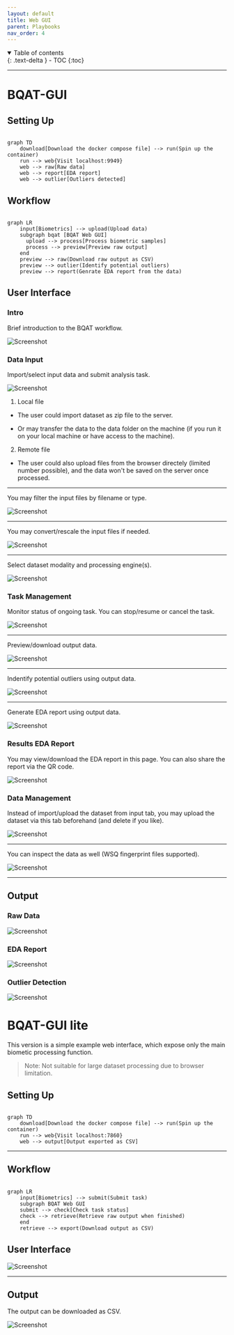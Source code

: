 ```yaml
---
layout: default
title: Web GUI
parent: Playbooks
nav_order: 4
---
```


<details open markdown="block">
  <summary>
    Table of contents
  </summary>
  {: .text-delta }
- TOC
{:toc}
</details>

---

# BQAT-GUI

## Setting Up

``` mermaid

graph TD
    download[Download the docker compose file] --> run(Spin up the container)
    run --> web{Visit localhost:9949}
    web --> raw[Raw data]
    web --> report[EDA report]
    web --> outlier[Outliers detected]

```

## Workflow

``` mermaid

graph LR
    input[Biometrics] --> upload(Upload data)
    subgraph bqat [BQAT Web GUI]
      upload --> process[Process biometric samples]
      process --> preview[Preview raw output]
    end
    preview --> raw(Download raw output as CSV)
    preview --> outlier(Identify potential outliers)
    preview --> report(Genrate EDA report from the data)

```

## User Interface

### Intro

Brief introduction to the BQAT workflow.

![Screenshot](../assets/images/screenshot_web_intro.png)

### Data Input

Import/select input data and submit analysis task.

![Screenshot](../assets/images/screenshot_web_input_select.png)

1. Local file

  - The user could import dataset as zip file to the server.

  - Or may transfer the data to the data folder on the machine (if you run it on your local machine or have access to the machine).

2. Remote file

  - The user could also upload files from the browser directely (limited number possible), and the data won't be saved on the server once processed.

---

You may filter the input files by filename or type.

![Screenshot](../assets/images/screenshot_web_input_filter.png)

---

You may convert/rescale the input files if needed.

![Screenshot](../assets/images/screenshot_web_input_preprocessing.png)

---

Select dataset modality and processing engine(s).

![Screenshot](../assets/images/screenshot_web_input_engine.png)

### Task Management

Monitor status of ongoing task. You can stop/resume or cancel the task.

![Screenshot](../assets/images/screenshot_web_task.png)

---

Preview/download output data.

![Screenshot](../assets/images/screenshot_web_task_output.png)

---

Indentify potential outliers using output data.

![Screenshot](../assets/images/screenshot_web_task_outlier.png)

---

Generate EDA report using output data.

![Screenshot](../assets/images/screenshot_web_task_report.png)

### Results EDA Report

You may view/download the EDA report in this page. You can also share the report via the QR code.

![Screenshot](../assets/images/screenshot_web_results.png)

### Data Management

Instead of import/upload the dataset from input tab, you may upload the dataset via this tab beforehand (and delete if you like). 

![Screenshot](../assets/images/screenshot_web_files.png)

---

You can inspect the data as well (WSQ fingerprint files supported).

![Screenshot](../assets/images/screenshot_web_viewer.png)

---

## Output

### Raw Data

![Screenshot](../assets/images/screenshot_raw.png)

### EDA Report

![Screenshot](../assets/images/screenshot_report.png)

### Outlier Detection

![Screenshot](../assets/images/screenshot_outlier.png)

# BQAT-GUI lite

This version is a simple example web interface, which expose only the main biometic processing function.

> Note: Not suitable for large dataset processing due to browser limitation.

## Setting Up

``` mermaid

graph TD
    download[Download the docker compose file] --> run(Spin up the container)
    run --> web{Visit localhost:7860}
    web --> output[Output exported as CSV]

```

---

## Workflow

``` mermaid

graph LR
    input[Biometrics] --> submit(Submit task)
    subgraph BQAT Web GUI
    submit --> check[Check task status]
    check --> retrieve(Retrieve raw output when finished)
    end
    retrieve --> export(Download output as CSV)

```

## User Interface

![Screenshot](../assets/images/screenshot_web_lite.png)

---

## Output

The output can be downloaded as CSV.

![Screenshot](../assets/images/GUI-output.png)